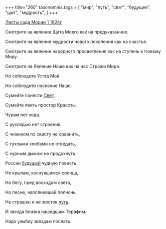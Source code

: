 +++
title="260"
taxonomies.tags = [
 "мир",
 "путь",
 "свет",
 "будущее",
 "щит",
 "мудрость",
]
+++

[Листы сада Мории 1 1924г](/agni/1924)

Смотрите на явление Щита Моего как на предуказанное.   

Смотрите на явление мудрости нового поколения как на счастье.   

Смотрите на явление народного просветления как на ступень к Новому Миру.   

Смотрите на Явление Наше как на час Стражи Мира.   

Но соблюдите Устав Мой.   

Но соблюдите послание Наше.   

Сумейте понести [Свет](/tags/свет).   

Сумейте явить простор Красоты.   

Чурам нет хода.   

С рухлядью нет строения.   

С чижиком по свисту не сравнить,   

С тухлыми хлебами не отведать,   

С курным дымом не продохнуть   

России [будущей](/tags/будущее) чудную повесть.   

Но крылам, коснувшимся солнца,   

Но бегу, пред восходом света,   

Но песне, наполнившей полночь,   

Не страшен и не жесток [путь](/tags/путь).   

И звезда близка нашедшим Терафим.   

Надо улыбку звёздам послать.   

